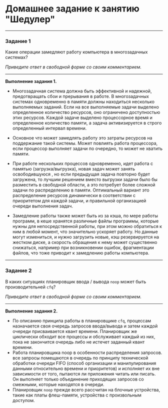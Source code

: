 # Домашнее задание к занятию "Шедулер"

---

### Задание 1

Какие операции замедляют работу компьютера в многозадачных системах?

*Приведите ответ в свободной форме со своим комментарием.*

---

**Выполнение задания 1.**

* Многозадачная система должна быть эффективной и надежной, предотвращать сбои и прерывания в работе. В многозадачных системах  одновременно в памяти должны находиться несколько выполняемых заданий. Если на все выполняемые задачи выделено определенное количество ресурсов, оно ограничено доступностью этих ресурсов.  Каждой задаче выделено процессорное время и определенное количество памяти, а  задача активизируется в строго определенный интервал времени. 

* Основное что может замедлять работу это затраты ресурсов на поддержание такой системы. Может повлиять работа процессора, если процессор выполняет задачи по очередно, то может не хватить памяти. 

* При работе нескольких процессов одновременно, идет работа с памятью (загрузка/выгрузка), новая задач может занять освободившуюся , но если предыдущая задача повторно будет загружена, то лучшим решением вместо выгрузки задачи было бы разместить в свободной области, а это потребует более сложной задачи по распределению в памяти. Оптимальный вариант это распределение ресурсов динамически  в соответствии с приоритетом для каждой задачи, и правильной организацией очереди выполнения задач.

* Замедление работы также может быть из за кэша, по мере работы программ, в кеше хранятся различные файлы программы, которые нужны для непосредственной работы, при этом  можно обратиться к ним в любой момент, что значительно ускоряет работу. Но данные могут измениться, и нужно загрузить новые,  кэш резервируется на жестком диске, а скорость обращения к нему может существенно снижаться, например при возникновении ошибок, фрагментации файлов, что тоже приводит к замедлению работы компьютера.


---

### Задание 2

В каких ситуациях планировщик ввода / вывода `noop` может быть производительней `cfq`?

*Приведите ответ в свободной форме со своим комментарием.*

---

**Выполнение задания 2.**

* По описанию принципа работы в планировщике `cfq`, процессам назначается своя очередь запросов ввода/вывода и затем каждой очереди присваивается квант времени. Планировщик же циклически обходит все процессы и обслуживает каждый из них, пока не закончится очередь либо не истечет заданный квант времени.
* Работа планировщика noop в особенности распределения запросов. все запросы помещаются в очередь  по принципу технической обработки очереди FIFO (способ организации и манипулирования данными относительно времени и приоритетов)  и исполняет их вне зависимости от того, пытаются ли приложения читать или писать. Он выполняет только объединение приходящих запросов со смежными, которые находятся в очереди. 
* Планировщик  `noop` прежде всего рассчитан на блочные устройства, такие как платы флеш-памяти, устройства с произвольным доступом.




